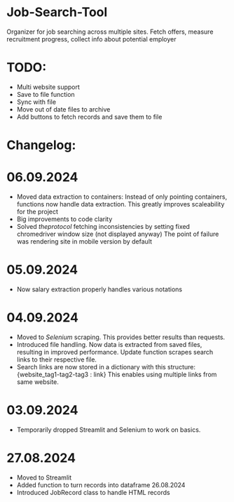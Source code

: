 # Job-Search-Tool
Organizer for job searching across multiple sites. Fetch offers, measure recruitment progress, collect info about potential employer


# TODO:
- Multi website support
- Save to file function
- Sync with file
- Move out of date files to archive
- Add buttons to fetch records and save them to file

# Changelog:
# 06.09.2024
- Moved data extraction to containers:
Instead of only pointing containers, functions now handle data extraction. This greatly improves scaleability for the project
- Big improvements to code clarity
- Solved *theprotocol* fetching inconsistencies by setting fixed chromedriver window size (not displayed anyway)
The point of failure was rendering site in mobile version by default
# 05.09.2024
- Now salary extraction properly handles various notations
# 04.09.2024
- Moved to *Selenium* scraping. This provides better results than requests.
- Introduced file handling. Now data is extracted from saved files, resulting in improved performance. Update function scrapes search links to their respective file.
- Search links are now stored in a dictionary with this structure: {website_tag1-tag2-tag3 : link} This enables using multiple links from same website.
# 03.09.2024
- Temporarily dropped Streamlit and Selenium to work on basics.
# 27.08.2024
- Moved to Streamlit
- Added function to turn records into dataframe
26.08.2024
- Introduced JobRecord class to handle HTML records